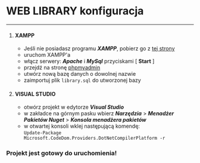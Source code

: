 
# WEB LIBRARY konfiguracja

---

1. #### XAMPP
    - Jeśli nie posiadasz programu ***XAMPP***, pobierz go z [tej strony](https://www.apachefriends.org/pl/download.html) 
    - uruchom XAMPP'a
    - włącz serwery: ***Apache*** i ***MySql*** przyciskami [ **Start** ]
    - przejdź na stronę [phpmyadmin](http://localhost/phpmyadmin/)
    - utwórz nową bazę danych o dowolnej nazwie
    - zaimportuj plik `library.sql` do utworzonej bazy
2. #### VISUAL STUDIO
    - otwórz projekt w edytorze ***Visual Studio***
    - w zakładce  na górnym pasku wbierz ***Narzędzia*** >
        ***Menadżer Pakietów Nuget*** > ***Konsola menadżera pakietów***
    - w otwartej konsoli wklej następującą komendę:\
        `Update-Package Microsoft.CodeDom.Providers.DotNetCompilerPlatform -r`  


### Projekt jest gotowy do uruchomienia!
